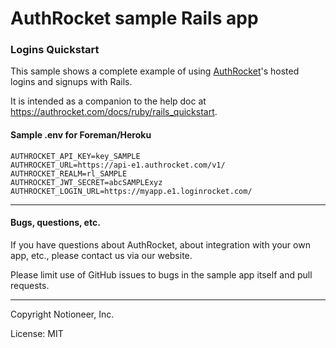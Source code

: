 # AuthRocket sample Rails app

### Logins Quickstart

This sample shows a complete example of using [AuthRocket](https://authrocket.com/)'s hosted logins and signups with Rails.

It is intended as a companion to the help doc at https://authrocket.com/docs/ruby/rails_quickstart.


#### Sample .env for Foreman/Heroku

```
AUTHROCKET_API_KEY=key_SAMPLE
AUTHROCKET_URL=https://api-e1.authrocket.com/v1/
AUTHROCKET_REALM=rl_SAMPLE
AUTHROCKET_JWT_SECRET=abcSAMPLExyz
AUTHROCKET_LOGIN_URL=https://myapp.e1.loginrocket.com/
```



---

#### Bugs, questions, etc.

If you have questions about AuthRocket, about integration with your own app, etc., please contact us via our website.

Please limit use of GitHub issues to bugs in the sample app itself and pull requests.

---

Copyright Notioneer, Inc.

License: MIT

